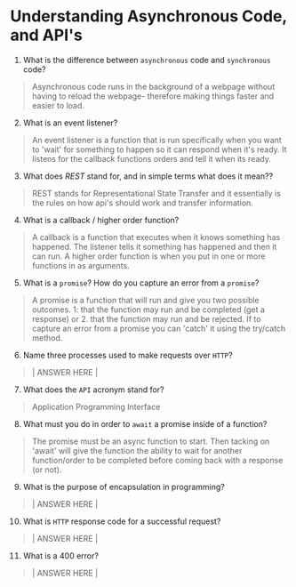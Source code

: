 # Understanding Asynchronous Code, and API's
01. What is the difference between `asynchronous` code and `synchronous` code?

  > Asynchronous code runs in the background of a webpage without having to reload the webpage- therefore making things faster and easier to load. 

02. What is an event listener?

  > An event listener is a function that is run specifically when you want to 'wait' for something to happen so it can respond when it's ready. It listens for the callback functions orders and tell it when its ready. 

03. What does *REST* stand for, and in simple terms what does it mean??

  > REST stands for Representational State Transfer and it essentially is the rules on how api's should work and transfer information.  

04. What is a callback / higher order function?

  > A callback is a function that executes when it knows something has happened. The listener tells it something has happened and then it can run. A higher order function is when you put in one or more functions in as arguments.  

05. What is a `promise`? How do you capture an error from a `promise`?

  > A promise is a function that will run and give you two possible outcomes. 1: that the function may run and be completed (get a response) or 2. that the function may run and be rejected. If to capture an error from a promise you can 'catch' it using the try/catch method. 

06. Name three processes used to make requests over `HTTP`?
                                                     
  > | ANSWER HERE |

07. What does the `API` acronym stand for?

  > Application Programming Interface

08. What must you do in order to `await` a promise inside of a function?
                                                                                                        
  > The promise must be an async function to start. Then tacking on 'await' will give the function the ability to wait for another function/order to be completed before coming back with a response (or not). 

09. What is the purpose of encapsulation in programming?

  > | ANSWER HERE |

10. What is `HTTP` response code for a successful request?

  > | ANSWER HERE |

11. What is a 400 error?

  > | ANSWER HERE |
